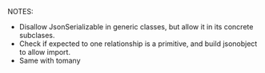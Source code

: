 NOTES:

- Disallow JsonSerializable in generic classes, but allow it in its concrete subclases. 
- Check if expected to one relationship is a primitive, and build jsonobject to allow import. 
- Same with tomany